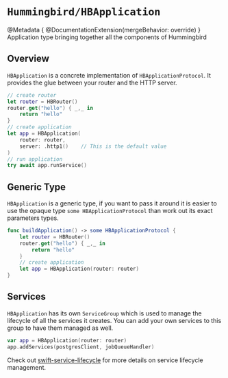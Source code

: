 # ``Hummingbird/HBApplication``

@Metadata {
    @DocumentationExtension(mergeBehavior: override)
}
Application type bringing together all the components of Hummingbird

## Overview

`HBApplication` is a concrete implementation of ``HBApplicationProtocol``. It provides the glue between your router and the HTTP server. 

```swift
// create router
let router = HBRouter()
router.get("hello") { _,_ in
    return "hello"
}
// create application
let app = HBApplication(
    router: router, 
    server: .http1()    // This is the default value
)
// run application
try await app.runService()
```

## Generic Type

`HBApplication` is a generic type, if you want to pass it around it is easier to use the opaque type `some HBApplicationProtocol` than work out its exact parameters types.

```swift
func buildApplication() -> some HBApplicationProtocol {
    let router = HBRouter()
    router.get("hello") { _,_ in
        return "hello"
    }
    // create application
    let app = HBApplication(router: router)
}
```

## Services

`HBApplication` has its own `ServiceGroup` which is used to manage the lifecycle of all the services it creates. You can add your own services to this group to have them managed as well. 

```swift
var app = HBApplication(router: router)
app.addServices(postgresClient, jobQueueHandler)
```

Check out [swift-service-lifecycle](https://github.com/swift-server/swift-service-lifecycle) for more details on service lifecycle management.
